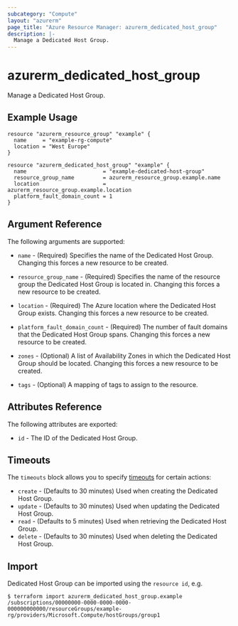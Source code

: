 ```yaml
---
subcategory: "Compute"
layout: "azurerm"
page_title: "Azure Resource Manager: azurerm_dedicated_host_group"
description: |-
  Manage a Dedicated Host Group.
---
```


# azurerm_dedicated_host_group

Manage a Dedicated Host Group.

## Example Usage

```hcl
resource "azurerm_resource_group" "example" {
  name     = "example-rg-compute"
  location = "West Europe"
}

resource "azurerm_dedicated_host_group" "example" {
  name                        = "example-dedicated-host-group"
  resource_group_name         = azurerm_resource_group.example.name
  location                    = azurerm_resource_group.example.location
  platform_fault_domain_count = 1
}
```

## Argument Reference

The following arguments are supported:

* `name` - (Required) Specifies the name of the Dedicated Host Group. Changing this forces a new resource to be created.

* `resource_group_name` - (Required) Specifies the name of the resource group the Dedicated Host Group is located in. Changing this forces a new resource to be created.

* `location` - (Required) The Azure location where the Dedicated Host Group exists. Changing this forces a new resource to be created.

* `platform_fault_domain_count` - (Required) The number of fault domains that the Dedicated Host Group spans. Changing this forces a new resource to be created.

* `zones` - (Optional) A list of Availability Zones in which the Dedicated Host Group should be located. Changing this forces a new resource to be created.

* `tags` - (Optional) A mapping of tags to assign to the resource.

## Attributes Reference

The following attributes are exported:

* `id` - The ID of the Dedicated Host Group.

## Timeouts



The `timeouts` block allows you to specify [timeouts](https://www.terraform.io/docs/configuration/resources.html#timeouts) for certain actions:

* `create` - (Defaults to 30 minutes) Used when creating the Dedicated Host Group.
* `update` - (Defaults to 30 minutes) Used when updating the Dedicated Host Group.
* `read` - (Defaults to 5 minutes) Used when retrieving the Dedicated Host Group.
* `delete` - (Defaults to 30 minutes) Used when deleting the Dedicated Host Group.

## Import

Dedicated Host Group can be imported using the `resource id`, e.g.

```shell
$ terraform import azurerm_dedicated_host_group.example /subscriptions/00000000-0000-0000-0000-000000000000/resourceGroups/example-rg/providers/Microsoft.Compute/hostGroups/group1
```
